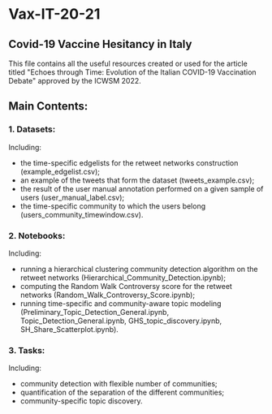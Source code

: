 # Vax-IT-20-21

## Covid-19 Vaccine Hesitancy in Italy

This file contains all the useful resources created or used for the article titled "Echoes through Time: Evolution of the Italian COVID-19 Vaccination Debate" approved by the ICWSM 2022. 


## Main Contents:

### 1. Datasets:
Including:
* the time-specific edgelists for the retweet networks construction (example_edgelist.csv);
* an example of the tweets that form the dataset (tweets_example.csv);
* the result of the user manual annotation performed on a given sample of users (user_manual_label.csv);
* the time-specific community to which the users belong (users_community_timewindow.csv).

### 2. Notebooks:
Including:
* running a hierarchical clustering community detection algorithm on the retweet networks (Hierarchical_Community_Detection.ipynb);
* computing the Random Walk Controversy score for the retweet networks (Random_Walk_Controversy_Score.ipynb);
* running time-specific and community-aware topic modeling (Preliminary_Topic_Detection_General.ipynb, Topic_Detection_General.ipynb, GHS_topic_discovery.ipynb, SH_Share_Scatterplot.ipynb).

### 3. Tasks:
Including:
* community detection with flexible number of communities;
* quantification of the separation of the different communities;
* community-specific topic discovery.
